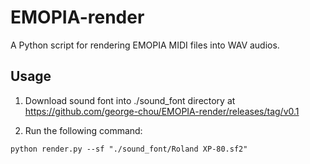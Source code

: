 # EMOPIA-render
A Python script for rendering EMOPIA MIDI files into WAV audios.

## Usage

1. Download sound font into ./sound_font directory at <https://github.com/george-chou/EMOPIA-render/releases/tag/v0.1>

2. Run the following command:
```
python render.py --sf "./sound_font/Roland XP-80.sf2"
```
